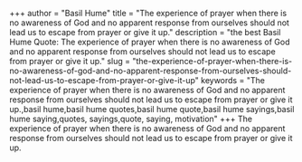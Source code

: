 +++
author = "Basil Hume"
title = "The experience of prayer when there is no awareness of God and no apparent response from ourselves should not lead us to escape from prayer or give it up."
description = "the best Basil Hume Quote: The experience of prayer when there is no awareness of God and no apparent response from ourselves should not lead us to escape from prayer or give it up."
slug = "the-experience-of-prayer-when-there-is-no-awareness-of-god-and-no-apparent-response-from-ourselves-should-not-lead-us-to-escape-from-prayer-or-give-it-up"
keywords = "The experience of prayer when there is no awareness of God and no apparent response from ourselves should not lead us to escape from prayer or give it up.,basil hume,basil hume quotes,basil hume quote,basil hume sayings,basil hume saying,quotes, sayings,quote, saying, motivation"
+++
The experience of prayer when there is no awareness of God and no apparent response from ourselves should not lead us to escape from prayer or give it up.
